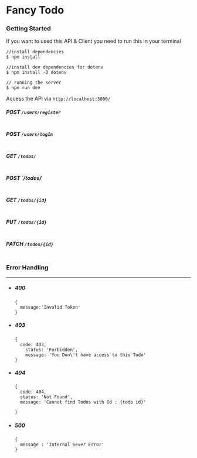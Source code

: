 # Fancy Todo

### Getting Started

If you want to used this API & Client you need to run this in your terminal

```
//install dependencies
$ npm install

//install dev dependencies for dotenv
$ npm install -D dotenv

// running the server
$ npm run dev
```

Access the API via `http://localhost:3000/`

##### POST  `/users/register`

```json

```

##### POST  `/users/login`

```

```

##### GET  `/todos/`

```

```

##### POST  `/todos/

```

```

##### GET `/todos/{id}`

```

```

##### PUT  `/todos/{id}`

```

```

##### PATCH `/todos/{id}`

```

```



### Error Handling

------

- ##### 400

  ```
  {
  	message:'Invalid Token'
  }
  ```

- ##### 403

  ```
  {
  	code: 403,
      status: 'Forbidden',
      message: 'You Don\'t have access to this Todo'
  }
  ```

- ##### 404

  ```
  {
  	code: 404,
  	status: 'Not Found',
  	message: 'Cannot find Todos with Id : {todo id}'
  
  }
  ```

  

- ##### 500

  ```
  {
  	message : 'Internal Sever Error'
  }
  ```

  